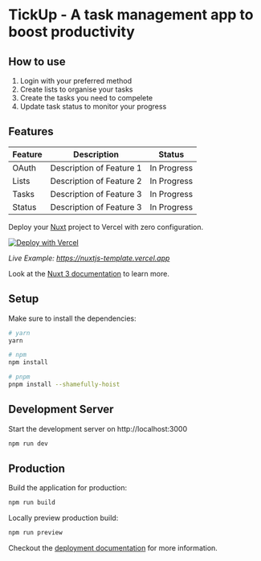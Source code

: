 # TickUp - A task management app to boost productivity 

## How to use
1. Login with your preferred method
2. Create lists to organise your tasks
3. Create the tasks you need to compelete
4. Update task status to monitor your progress

## Features
| Feature | Description | Status |
|---------|-------------|--------|
| OAuth | Description of Feature 1 | In Progress |
| Lists | Description of Feature 2 | In Progress |
| Tasks | Description of Feature 3 | In Progress |
| Status | Description of Feature 3 | In Progress |


Deploy your [Nuxt](https://nuxt.com) project to Vercel with zero configuration.

[![Deploy with Vercel](https://vercel.com/button)](https://vercel.com/new/clone?repository-url=https://github.com/vercel/vercel/tree/main/examples/nuxtjs&template=nuxtjs)

_Live Example: https://nuxtjs-template.vercel.app_

Look at the [Nuxt 3 documentation](https://v3.nuxtjs.org) to learn more.

## Setup

Make sure to install the dependencies:

```bash
# yarn
yarn

# npm
npm install

# pnpm
pnpm install --shamefully-hoist
```

## Development Server

Start the development server on http://localhost:3000

```bash
npm run dev
```

## Production

Build the application for production:

```bash
npm run build
```

Locally preview production build:

```bash
npm run preview
```

Checkout the [deployment documentation](https://v3.nuxtjs.org/guide/deploy/presets) for more information.
